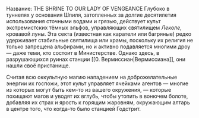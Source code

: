 Название: THE SHRINE TO OUR LADY OF VENGEANCE
Глубоко в туннелях у основания Шпиля, затопленных за долгие десятилетия использования сточными водами и грязью, действует культ экстремистских тёмных эльфов, управляющих святилищем _Леколе_, кровавой луны. Эта секта (известная как каратели или багряные) редко удерживает стабильные святилища или храмы, поскольку их религия не только запрещена альфирами, но и активно подавляется многими дроу — даже теми, кто состоит в Министерстве. Однако здесь, в разрушающихся руинах станции [[0. Вермиссиан|Вермиcсиана]], они нашли своё пристанище.

Считая всю оккультную магию нападением на доброжелательные энергии их госпожи, этот культ управляет ячейками агентов — многие из которых могут быть кем-то из вашего окружения, — которые похищают магов и уводят их вглубь, чтобы утопить в вонючем болоте, добавляя их страх и ярость к горящим жаровням, окружающим алтарь в центре того, что когда-то было станцией Годстрит.